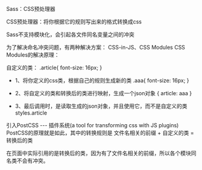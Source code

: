 Sass：CSS预处理器

CSS预处理器：将你根据它的规则写出来的格式转换成css

Sass不支持模块化，会引起各文件同名变量之间的冲突

为了解决命名冲突问题，有两种解决方案： CSS-in-JS、CSS Modules
CSS Modules的解决原理：

自定义的类：
.article{
    font-size:  16px;
}

- 1、将你定义的css类，根据自己的规则生成新的类
.aaa{
    font-size: 16px;
}

- 2、将自定义的类和转换后的类进行映射，生成一个json对象
{
    article: aaa
}

- 3、最后调用时，是读取生成的json对象，并且使用它，而不是自定义的类
  styles.article

引入PostCSS --- 插件系统(a tool for transforming css with JS plugins)
PostCSS的原理就是如此，其中的转换规则是
    文件名相关的前缀 + 自定义的类  =  转换后的类

在页面中实际引用的是转换后的类，因为有了文件名相关的前缀，所以各个模块同名类不会有冲突。
